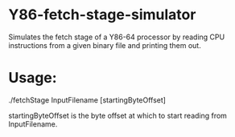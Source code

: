 # Y86-fetch-stage-simulator

Simulates the fetch stage of a Y86-64 processor by reading CPU instructions from a given binary file and printing them out.

# Usage:

./fetchStage InputFilename [startingByteOffset]

startingByteOffset is the byte offset at which to start reading from InputFilename.
